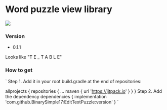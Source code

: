# Word puzzle view library #

[![](https://jitpack.io/v/BinarySimple17/EditTextPuzzle.svg)](https://jitpack.io/#BinarySimple17/EditTextPuzzle)

### Version ###

* 0.1.1

Looks like "T E _ T A B L E"

### How to get ###
`
Step 1. Add it in your root build.gradle at the end of repositories:

allprojects {
		repositories {
			...
			maven { url 'https://jitpack.io' }
		}
	}
Step 2. Add the dependency
	dependencies {
	        implementation 'com.github.BinarySimple17:EditTextPuzzle:version'
	}
`
